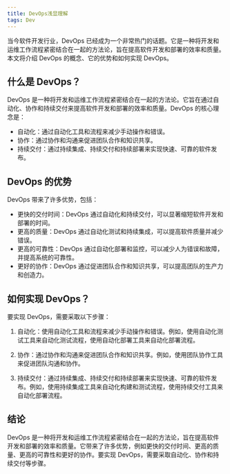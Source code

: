 ```yaml
---
title: DevOps浅显理解
tags: Dev
---
```


当今软件开发行业，DevOps 已经成为一个非常热门的话题。它是一种将开发和运维工作流程紧密结合在一起的方法论，旨在提高软件开发和部署的效率和质量。本文将介绍 DevOps 的概念、它的优势和如何实现 DevOps。<!--more-->

## 什么是 DevOps？

DevOps 是一种将开发和运维工作流程紧密结合在一起的方法论。它旨在通过自动化、协作和持续交付来提高软件开发和部署的效率和质量。DevOps 的核心理念是：

- 自动化：通过自动化工具和流程来减少手动操作和错误。
- 协作：通过协作和沟通来促进团队合作和知识共享。
- 持续交付：通过持续集成、持续交付和持续部署来实现快速、可靠的软件发布。

## DevOps 的优势

DevOps 带来了许多优势，包括：

- 更快的交付时间：DevOps 通过自动化和持续交付，可以显著缩短软件开发和部署的时间。
- 更高的质量：DevOps 通过自动化测试和持续集成，可以提高软件质量并减少错误。
- 更高的可靠性：DevOps 通过自动化部署和监控，可以减少人为错误和故障，并提高系统的可靠性。
- 更好的协作：DevOps 通过促进团队合作和知识共享，可以提高团队的生产力和创造力。

## 如何实现 DevOps？

要实现 DevOps，需要采取以下步骤：

1. 自动化：使用自动化工具和流程来减少手动操作和错误。例如，使用自动化测试工具来自动化测试流程，使用自动化部署工具来自动化部署流程。

2. 协作：通过协作和沟通来促进团队合作和知识共享。例如，使用团队协作工具来促进团队沟通和协作。

3. 持续交付：通过持续集成、持续交付和持续部署来实现快速、可靠的软件发布。例如，使用持续集成工具来自动化构建和测试流程，使用持续交付工具来自动化部署流程。

## 结论

DevOps 是一种将开发和运维工作流程紧密结合在一起的方法论，旨在提高软件开发和部署的效率和质量。它带来了许多优势，例如更快的交付时间、更高的质量、更高的可靠性和更好的协作。要实现 DevOps，需要采取自动化、协作和持续交付等步骤。